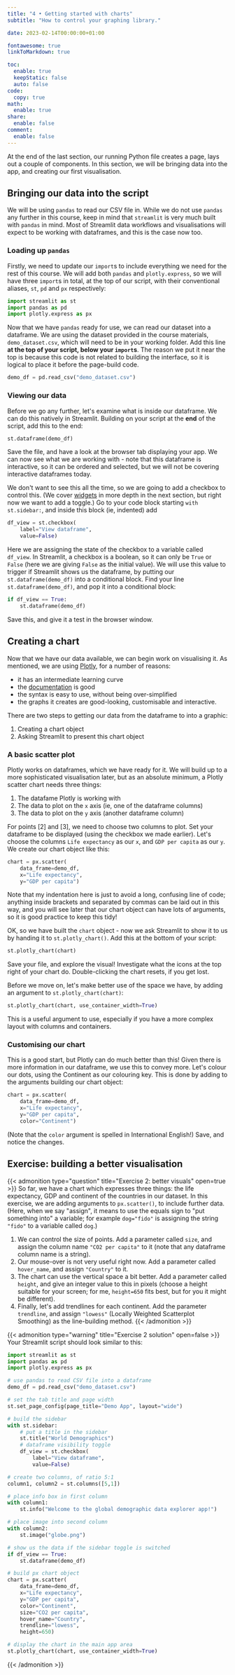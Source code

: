 ```yaml
---
title: "4 • Getting started with charts"
subtitle: "How to control your graphing library."

date: 2023-02-14T00:00:00+01:00

fontawesome: true
linkToMarkdown: true

toc:
  enable: true
  keepStatic: false
  auto: false
code:
  copy: true
math:
  enable: true
share:
  enable: false
comment:
  enable: false
---
```


At the end of the last section, our running Python file creates a page, lays out a couple of components. In this section, we will be bringing data into the app, and creating our first visualisation.

## Bringing our data into the script
We will be using `pandas` to read our CSV file in. While we do not use `pandas` any further in this course, keep in mind that `streamlit` is very much built with `pandas` in mind. Most of Streamlit data workflows and visualisations will expect to be working with dataframes, and this is the case now too.

### Loading up `pandas`
Firstly, we need to update our `import`s to include everything we need for the rest of this course. We will add both `pandas` and `plotly.express`, so we will have three `import`s in total, at the top of our script, with their conventional aliases, `st`, `pd` and `px` respectively:
```Python
import streamlit as st
import pandas as pd
import plotly.express as px
```
Now that we have `pandas` ready for use, we can read our dataset into a dataframe. We are using the dataset provided in the course materials, `demo_dataset.csv`, which will need to be in your working folder. Add this line **at the top of your script, below your `import`s**. The reason we put it near the top is because this code is not related to building the interface, so it is logical to place it before the page-build code.
```Python
demo_df = pd.read_csv("demo_dataset.csv")
```
### Viewing our data
Before we go any further, let's examine what is inside our dataframe. We can do this natively in Streamlit. Building on your script at the **end** of the script, add this to the end:
```Python
st.dataframe(demo_df)
```
Save the file, and have a look at the browser tab displaying your app. We can now see what we are working with - note that this dataframe is interactive, so it can be ordered and selected, but we will not be covering interactive dataframes today.

We don't want to see this all the time, so we are going to add a checkbox to control this. (We cover [widgets](ZXXXX) in more depth in the next section, but right now we want to add a toggle.) Go to your code block starting `with st.sidebar:`, and inside this block (ie, indented) add
```Python
df_view = st.checkbox(
    label="View dataframe",
    value=False)
```
Here we are assigning the state of the checkbox to a variable called `df_view`. In Streamlit, a checkbox is a boolean, so it can only be `True` or `False` (here we are giving `False` as the initial value). We will use this value to trigger if Streamlit shows us the dataframe, by putting our `st.dataframe(demo_df)` into a conditional block. Find your line `st.dataframe(demo_df)`, and pop it into a conditional block:
```Python
if df_view == True:
    st.dataframe(demo_df)
```
Save this, and give it a test in the browser window.

## Creating a chart
Now that we have our data available, we can begin work on visualising it. As mentioned, we are using [Plotly](https://plotly.com/python/), for a number of reasons:
- it has an intermediate learning curve
- the [documentation](https://plotly.com/python-api-reference/) is good
- the syntax is easy to use, without being over-simplified
- the graphs it creates are good-looking, customisable and interactive.

There are two steps to getting our data from the dataframe to into a graphic:
1. Creating a chart object
2. Asking Streamlit to present this chart object

### A basic scatter plot
Plotly works on dataframes, which we have ready for it. We will build up to a more sophisticated visualisation later, but as an absolute minimum, a Plotly scatter chart needs three things: 
1. The datafame Plotly is working with
2. The data to plot on the `x` axis (ie, one of the dataframe columns)
3. The data to plot on the `y` axis (another dataframe column)

For points [2] and [3], we need to choose two columns to plot. Set your dataframe to be displayed (using the checkbox we made earlier). Let's choose the columns `Life expectancy` as our `x`, and `GDP per capita` as our `y`.
We create our chart object like this:
```Python
chart = px.scatter(
    data_frame=demo_df,
    x="Life expectancy",
    y="GDP per capita")
```
Note that my indentation here is just to avoid a long, confusing line of code; anything inside brackets and separated by commas can be laid out in this way, and you will see later that our chart object can have lots of arguments, so it is good practice to keep this tidy!

OK, so we have built the `chart` object - now we ask Streamlit to show it to us by handing it to `st.plotly_chart()`. Add this at the bottom of your script:
```Python
st.plotly_chart(chart)
```
Save your file, and explore the visual! Investigate what the icons at the top right of your chart do. Double-clicking the chart resets, if you get lost.

Before we move on, let's make better use of the space we have, by adding an argument to `st.plotly_chart(chart)`:
```Python
st.plotly_chart(chart, use_container_width=True)
```
This is a useful argument to use, especially if you have a more complex layout with columns and containers.

### Customising our chart
This is a good start, but Plotly can do much better than this! Given there is more information in our dataframe, we use this to convey more. Let's colour our dots, using the Continent as our colouring key. This is done by adding to the arguments building our chart object:
```Python
chart = px.scatter(
    data_frame=demo_df,
    x="Life expectancy",
    y="GDP per capita",
    color="Continent")
```
(Note that the `color` argument is spelled in International English!) Save, and notice the changes.

## Exercise: building a better visualisation
{{< admonition type="question" title="Exercise 2: better visuals" open=true >}}
So far, we have a chart which expresses three things: the life expectancy, GDP and continent of the countries in our dataset. In this exercise, we are adding arguments to `px.scatter()`, to include further data. (Here, when we say "assign", it means to use the equals sign to "put something into" a variable; for example `dog="fido"` is assigning the string `"fido"` to a variable called `dog`.)
1. We can control the size of points. Add a parameter called `size`, and assign the column name `"CO2 per capita"` to it (note that any dataframe column name is a string).
2. Our mouse-over is not very useful right now. Add a parameter called `hover_name`, and assign `"Country"` to it.
3. The chart can use the vertical space a bit better. Add a parameter called `height`, and give an integer value to this in pixels (choose a height suitable for your screen; for me, `height=650` fits best, but for you it might be different).
4. Finally, let's add trendlines for each continent. Add the parameter `trendline`, and assign `"lowess"` (Locally Weighted Scatterplot Smoothing) as the line-building method.
{{< /admonition >}}

{{< admonition type="warning" title="Exercise 2 solution" open=false >}}
Your Streamlit script should look similar to this:
```Python
import streamlit as st
import pandas as pd
import plotly.express as px

# use pandas to read CSV file into a dataframe
demo_df = pd.read_csv("demo_dataset.csv")

# set the tab title and page width
st.set_page_config(page_title="Demo App", layout="wide")

# build the sidebar
with st.sidebar:
    # put a title in the sidebar
    st.title("World Demographics")
    # dataframe visibility toggle
    df_view = st.checkbox(
        label="View dataframe",
        value=False)

# create two columns, of ratio 5:1
column1, column2 = st.columns([5,1])

# place info box in first column
with column1:
    st.info("Welcome to the global demographic data explorer app!")

# place image into second column
with column2:
    st.image("globe.png")

# show us the data if the sidebar toggle is switched
if df_view == True:
    st.dataframe(demo_df)

# build px chart object
chart = px.scatter(
    data_frame=demo_df,
    x="Life expectancy",
    y="GDP per capita",
    color="Continent",
    size="CO2 per capita",
    hover_name="Country",
    trendline="lowess",
    height=650)

# display the chart in the main app area
st.plotly_chart(chart, use_container_width=True)
```
{{< /admonition >}}
